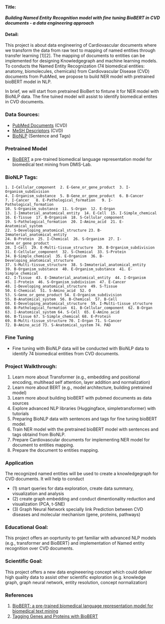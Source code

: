 #### Title: 

***Building Named Entity Recognition model with fine tuning BioBERT in CVD documents - a data engineering approach***

#### Detail: 

This project is about data engineering of Cardiovascular documents where we transform the data from raw text to mapping of named entities through transfer learning [1][2]. The mapping of documents to entities can be implemented for designing Knowledgegraph and machine learning models. To conducts the Named Entity Recognization (74 biomedical entities: anatomy, biomolecules, chemicals) from Cardiovascular Disease (CVD) documents from PubMed, we propose to build NER model with pretrained bioBERT model in NLP. 

In brief, we will start from pretrained BioBert to fintune it for NER model with BioNLP data. The fine tuined model will assist to identify biomedical entites in CVD documents.

### Data Sources:
 - [PubMed Documents](https://pubmed.ncbi.nlm.nih.gov/download/) (CVD)
 - [MeSH Descriptors](https://meshb.nlm.nih.gov/treeView) (CVD)
 - [BioNLP](https://www.ncbi.nlm.nih.gov/research/bionlp/Data/) (Sentence and Tags)

### Pretrained Model
-  [BioBERT](https://github.com/dmis-lab/biobert) a pre-trained biomedical language representation model for biomedical text mining from DMIS-Lab.

### BioNLP Tags:

```
1. I-Cellular_component  2. E-Gene_or_gene_product  3. I-Organism_subdivision
4. I-Organism_substance  5. B-Gene_or_gene_product  6. B-Cancer
7. I-Cancer   8. E-Pathological_formation   9. I-Pathological_formation
10. S-Organism_substance  11. S-Organ  12. E-Organ
13. I-Immaterial_anatomical_entity  14. E-Cell  15. I-Simple_chemical
16. E-Tissue  17. B-Organism  18. S-Cellular_component
19. S-Pathological_formation  20. I-Amino_acid  21. E-Anatomical_system
22. S-Developing_anatomical_structure 23. B-Immaterial_anatomical_entity
24. B-Protein  25. I-Chemical  26. S-Organism  27. I-Gene_or_gene_product
28. I-Cell  29. E-Multi-tissue_structure  30. B-Organism_subdivision
31. E-Cellular_component  32. S-Chemical  33. S-Protein
34. B-Simple_chemical  35. E-Organism  36. B-Developing_anatomical_structure
37. S-Multi-tissue_structure  38. S-Immaterial_anatomical_entity
39. B-Organism_substance  40. E-Organism_substance  41. E-Simple_chemical
42. I-Tissue  43. E-Immaterial_anatomical_entity  44. I-Organism
45. I-Protein  46. S-Organism_subdivision  47. E-Cancer
48. I-Developing_anatomical_structure  49. S-Tissue
50. E-Chemical  51. S-Amino_acid  52. O
53. S-Gene_or_gene_product 54. E-Organism_subdivision
55. B-Anatomical_system  56. B-Chemical  57. B-Cell  
58. E-Developing_anatomical_structure  59. I-Multi-tissue_structure  
60. B-Pathological_formation  61. B-Cellular_component  62. B-Organ
63. I-Anatomical_system 64. S-Cell  65. E-Amino_acid
66. B-Tissue 67. S-Simple_chemical 68. E-Protein
69. B-Multi-tissue_structure 70. I-Organ 71. S-Cancer
72. B-Amino_acid 73. S-Anatomical_system 74. PAD

```

### Fine Tuning
- Fine tuning with BioNLP data will be conducted with BioNLP data to identify 74 biomedical entities from CVD documents.

### Project Walkthrough:
1. Learn more about Transformer (e.g., embedding and positional encoding, multihead self attention, layer addition and normalization)
2. Learn more about BERT (e.g., model architecture, building pretrained model)
3. Learn more about building bioBERT with pubmed documents as data sources
4. Explore advanced NLP libraries (Huggingface, simpletransformer) with tutorials
5. Preparing BioNLP data with sentences and tags for fine tuning bioBERT model.
6. Train NER model with the pretrained bioBERT model with sentences and tags obtaind from BioNLP.
7. Prepare Cardiovascular documents for implementing NER model for document to entities mapping.
8. Prepare the document to entities mapping.

### Application
The recognized named entities will be used to create a knowledgegraph for CVD documents. It will help to conduct

-  (1) smart queries for data exploration, create data summary, visualization and analysis 
-  (2) create graph embedding and conduct dimentionality reduction and visualization (PCA, t-SNE)
-  (3) Graph Neural Network specially link Prediction between CVD diseases and molecular mechanism (gene,  proteins, pathways)


### Educational Goal:

This project offers an ooprtunity to get familiar with advanced NLP models (e.g., transformer and BioBERT) and implementation of Named entity recognition over CVD documents. 

### Scientific Goal:

This project offers a new data engineeering concept which could deliver high quality data to assist other scientific exploration (e.g. knowledge graph, graph neural network, entity resolution, concept normalization)

### References
1. [BioBERT: a pre-trained biomedical language representation model for biomedical text mining](https://www.ncbi.nlm.nih.gov/pmc/articles/PMC7703786/)
2. [Tagging Genes and Proteins with BioBERT](https://towardsdatascience.com/tagging-genes-and-proteins-with-biobert-c7b04fc6eb4f)
